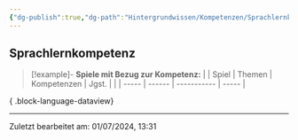 ```yaml
---
{"dg-publish":true,"dg-path":"Hintergrundwissen/Kompetenzen/Sprachlernkompetenz.md","permalink":"/hintergrundwissen/kompetenzen/sprachlernkompetenz/","tags":["competence"],"noteIcon":"1"}
---
```


## Sprachlernkompetenz


>[!example]- **Spiele mit Bezug zur Kompetenz:**
> |  | Spiel | Themen | Kompetenzen | Jgst. |
> |  | ----- | ------ | ----------- | ----- |
> 
{ .block-language-dataview}


---
Zuletzt bearbeitet am: 01/07/2024, 13:31